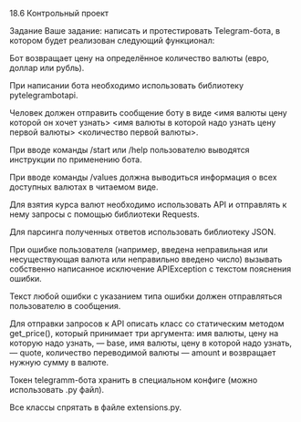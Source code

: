 18.6 Контрольный проект

Задание
Ваше задание: написать и протестировать Telegram-бота, в котором будет реализован следующий функционал:

Бот возвращает цену на определённое количество валюты (евро, доллар или рубль).

При написании бота необходимо использовать библиотеку pytelegrambotapi.

Человек должен отправить сообщение боту в виде <имя валюты цену которой он хочет узнать> <имя валюты в которой надо узнать цену первой валюты> <количество первой валюты>.

При вводе команды /start или /help пользователю выводятся инструкции по применению бота.

При вводе команды /values должна выводиться информация о всех доступных валютах в читаемом виде.

Для взятия курса валют необходимо использовать API и отправлять к нему запросы с помощью библиотеки Requests.

Для парсинга полученных ответов использовать библиотеку JSON.

При ошибке пользователя (например, введена неправильная или несуществующая валюта или неправильно введено число) вызывать собственно написанное исключение APIException с текстом пояснения ошибки.

Текст любой ошибки с указанием типа ошибки должен отправляться пользователю в сообщения.

Для отправки запросов к API описать класс со статическим методом get_price(), который принимает три аргумента: имя валюты, цену на которую надо узнать, — base, имя валюты, цену в которой надо узнать, — quote, количество переводимой валюты — amount и возвращает нужную сумму в валюте.

Токен telegramm-бота хранить в специальном конфиге (можно использовать .py файл).

Все классы спрятать в файле extensions.py.